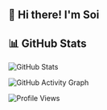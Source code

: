 ## 👋 Hi there! I'm Soi

## 📊 GitHub Stats

![GitHub Stats](https://github-readme-stats.vercel.app/api?username=soirealmax&show_icons=true&theme=dark)

![GitHub Activity Graph](https://github-readme-activity-graph.cyclic.app/graph?username=soirealmax&theme=github-compact)

![Profile Views](https://komarev.com/ghpvc/?username=soirealmax&label=Profile%20views&color=0e75b6&style=flat)



